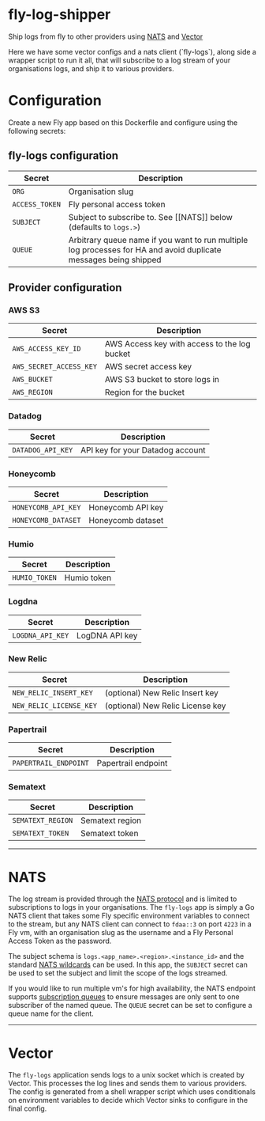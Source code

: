 # fly-log-shipper

Ship logs from fly to other providers using [NATS](https://docs.nats.io/) and [Vector](https://vector.dev/)

Here we have some vector configs and a nats client (\`fly-logs\`), along side a wrapper script to run it all, that will subscribe to a log stream of your organisations logs, and ship it to various providers.

# Configuration

Create a new Fly app based on this Dockerfile and configure using the following secrets:

## fly-logs configuration

| Secret         | Description                                                                                                      |
| -------------- | ---------------------------------------------------------------------------------------------------------------- |
| `ORG`          | Organisation slug                                                                                                |
| `ACCESS_TOKEN` | Fly personal access token                                                                                        |
| `SUBJECT`        | Subject to subscribe to. See [[NATS]] below (defaults to `logs.>`)                                             |
| `QUEUE`        | Arbitrary queue name if you want to run multiple log processes for HA and avoid duplicate messages being shipped |

## Provider configuration

### AWS S3

| Secret                  | Description                                  |
| ----------------------- | -------------------------------------------- |
| `AWS_ACCESS_KEY_ID`     | AWS Access key with access to the log bucket |
| `AWS_SECRET_ACCESS_KEY` | AWS secret access key                        |
| `AWS_BUCKET`            | AWS S3 bucket to store logs in               |
| `AWS_REGION`            | Region for the bucket                        |

### Datadog

| Secret            | Description                      |
| ----------------- | -------------------------------- |
| `DATADOG_API_KEY` | API key for your Datadog account |

### Honeycomb

| Secret              | Description       |
| ------------------- | ----------------- |
| `HONEYCOMB_API_KEY` | Honeycomb API key |
| `HONEYCOMB_DATASET` | Honeycomb dataset |

### Humio

| Secret        | Description |
| ------------- | ----------- |
| `HUMIO_TOKEN` | Humio token |

### Logdna

| Secret           | Description    |
| ---------------- | -------------- |
| `LOGDNA_API_KEY` | LogDNA API key |

### New Relic

| Secret                  | Description                      |
| ----------------------- | -------------------------------- |
| `NEW_RELIC_INSERT_KEY`  | (optional) New Relic Insert key  |
| `NEW_RELIC_LICENSE_KEY` | (optional) New Relic License key |

### Papertrail

| Secret                | Description         |
| --------------------- | ------------------- |
| `PAPERTRAIL_ENDPOINT` | Papertrail endpoint |

### Sematext

| Secret            | Description     |
| ----------------- | --------------- |
| `SEMATEXT_REGION` | Sematext region |
| `SEMATEXT_TOKEN`  | Sematext token  |

---

# NATS

The log stream is provided through the [NATS protocol](https://docs.nats.io/nats-protocol/nats-protocol) and is limited to subscriptions to logs in your organisations. The `fly-logs` app is simply a Go NATS client that takes some Fly specific environment variables to connect to the stream, but any NATS client can connect to `fdaa::3` on port `4223` in a Fly vm, with an organisation slug as the username and a Fly Personal Access Token as the password.

The subject schema is `logs.<app_name>.<region>.<instance_id>` and the standard [NATS wildcards](https://docs.nats.io/nats-concepts/subjects#wildcards) can be used. In this app, the `SUBJECT` secret can be used to set the subject and limit the scope of the logs streamed.

If you would like to run multiple vm's for high availability, the NATS endpoint supports [subscription queues](https://docs.nats.io/nats-concepts/queue) to ensure messages are only sent to one subscriber of the named queue. The `QUEUE` secret can be set to configure a queue name for the client.

---

# Vector

The `fly-logs` application sends logs to a unix socket which is created by Vector. This processes the log lines and sends them to various providers. The config is generated from a shell wrapper script which uses conditionals on environment variables to decide which Vector sinks to configure in the final config.
